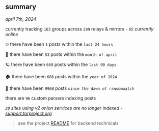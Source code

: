 
## summary
_april 7th, 2024_

currently tracking `163` groups across `299` relays & mirrors - _`65` currently online_

⏲ there have been `1` posts within the `last 24 hours`

🦈 there have been `53` posts within the `month of april`

🪐 there have been `669` posts within the `last 90 days`

🏚 there have been `686` posts within the `year of 2024`

🦕 there have been `9968` posts `since the dawn of ransomwatch`

there are `96` custom parsers indexing posts

_`20` sites using v2 onion services are no longer indexed - [support.torproject.org](https://support.torproject.org/onionservices/v2-deprecation/)_

> see the project [README](https://github.com/joshhighet/ransomwatch#ransomwatch--) for backend technicals
